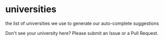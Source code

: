 # universities
the list of universities we use to generate our auto-complete suggestions

Don't see your university here? Please submit an Issue or a Pull Request.
